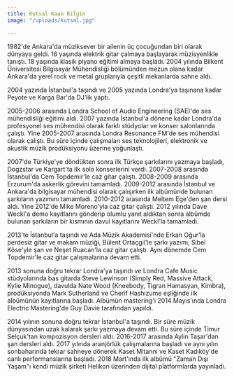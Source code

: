 ```yaml
---
title: Kutsal Kaan Bilgin
image: "/uploads/kutsal.jpg"

---
```

1982'de Ankara'da müziksever bir ailenin üç çocuğundan biri olarak dünyaya geldi. 16 yaşında elektrik gitar çalmaya başlayarak müzisyenlikle tanıştı. 18 yaşında klasik piyano eğitimi almaya başladı. 2004 yılında Bilkent Üniversitesi Bilgisayar Mühendisliği bölümünden mezun olana kadar Ankara'da yerel rock ve metal gruplarıyla çeşitli mekanlarda sahne aldı.

2004 yazında İstanbul'a taşındı ve 2005 yazında Londra'ya taşınana kadar Peyote ve Karga Bar'da DJ’lik yaptı.

2005-2006 arasında Londra School of Audio Engineering (SAE)'de ses mühendisliği eğitimi aldı. 2007 yazında İstanbul'a dönene kadar Londra'da profesyonel ses mühendisi olarak farklı stüdyolar ve konser salonlarında çalıştı. Yine 2005-2007 arasında Londra Resonance FM'de ses mühendisi olarak çalıştı. Bu süre içinde çalışmaları ses teknolojileri, elektronik ve akustik müzik prodüksiyonu üzerine yoğunlaştı.

2007'de Türkiye'ye döndükten sonra ilk Türkçe şarkılarını yazmaya başladı, Dogzstar ve Kargart'ta ilk solo konserlerini verdi. 2007-2008 arasında İstanbul'da Cem Topdemir'le caz gitar çalıştı. 2008-2009 arasında Erzurum'da askerlik görevini tamamladı. 2009-2012 arasında İstanbul ve Ankara'da bilgisayar mühendisi olarak çalışırken ilk albümünde bulunan şarkıların yazımını tamamladı. 2010-2012 arasında Meltem Ege'den şan dersi aldı. Yine 2012'de Mike Moreno'yla caz gitar çalıştı. 2012 yılında Dave Weckl'a demo kayıtlarını gönderip olumlu yanıt aldıktan sonra albümde bulunan şarkıların bir kısmının davul kayıtlarını Weckl'la tamamladı.

2013'te İstanbul'a taşındı ve Ada Müzik Akademisi'nde Erkan Oğur'la perdesiz gitar ve makam müziği, Bülent Ortaçgil'le şarkı yazımı, Sibel Köse'yle şan ve Neşet Ruacan'la caz gitar çalıştı. Aynı dönemde Cem Topdemir'le caz gitar çalışmalarına devam etti.

2013 sonuna doğru tekrar Londra'ya taşındı ve Londra Cafe Music stüdyolarında bas gitarda Steve Lewinson (Simply Red, Massive Attack, Kylie Minogue), davulda Nate Wood (Kneebody, Tigran Hamasyan, Kimbra), prodüksiyonda Mark Sutherland ve Cherif Hashizume eşliğinde ilk albümünün kayıtlarına başladı. Albümün mastering'i 2014 Mayıs'ında Londra Electric Mastering'de Guy Davie tarafından yapıldı.

2014 yılının sonuna doğru tekrar İstanbul'a taşındı. Bir süre müzik dünyasından uzak kalarak şarkı yazmaya devam etti. Bu süre içinde Timur Selçuk'tan kompozisyon dersleri aldı. 2016-2017 arasında Aylin Taşar'dan şan dersleri aldı. 2017 yılında aranjörlük çalışmalarına başladı ve aynı yılın sonbaharında tekrar sahneye dönerek Kaset Mitanni ve Kaset Kadıköy'de canlı performanslarına başladı. 2018 Mart'ında ilk albümü "Zaman Dışı Yaşam"ı kendi müzik şirketi Helikon üzerinden dijital platformlarda yayınladı.